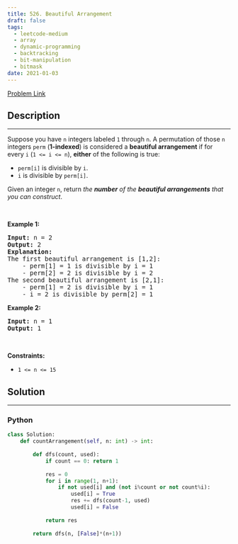 ```yaml
---
title: 526. Beautiful Arrangement
draft: false
tags: 
  - leetcode-medium
  - array
  - dynamic-programming
  - backtracking
  - bit-manipulation
  - bitmask
date: 2021-01-03
---
```


[Problem Link](https://leetcode.com/problems/beautiful-arrangement/)

## Description

---
<p>Suppose you have <code>n</code> integers labeled <code>1</code> through <code>n</code>. A permutation of those <code>n</code> integers <code>perm</code> (<strong>1-indexed</strong>) is considered a <strong>beautiful arrangement</strong> if for every <code>i</code> (<code>1 &lt;= i &lt;= n</code>), <strong>either</strong> of the following is true:</p>

<ul>
	<li><code>perm[i]</code> is divisible by <code>i</code>.</li>
	<li><code>i</code> is divisible by <code>perm[i]</code>.</li>
</ul>

<p>Given an integer <code>n</code>, return <em>the <strong>number</strong> of the <strong>beautiful arrangements</strong> that you can construct</em>.</p>

<p>&nbsp;</p>
<p><strong class="example">Example 1:</strong></p>

<pre>
<strong>Input:</strong> n = 2
<strong>Output:</strong> 2
<b>Explanation:</b> 
The first beautiful arrangement is [1,2]:
    - perm[1] = 1 is divisible by i = 1
    - perm[2] = 2 is divisible by i = 2
The second beautiful arrangement is [2,1]:
    - perm[1] = 2 is divisible by i = 1
    - i = 2 is divisible by perm[2] = 1
</pre>

<p><strong class="example">Example 2:</strong></p>

<pre>
<strong>Input:</strong> n = 1
<strong>Output:</strong> 1
</pre>

<p>&nbsp;</p>
<p><strong>Constraints:</strong></p>

<ul>
	<li><code>1 &lt;= n &lt;= 15</code></li>
</ul>


## Solution

---
### Python
``` py title='beautiful-arrangement'
class Solution:
    def countArrangement(self, n: int) -> int:
        
        def dfs(count, used):
            if count == 0: return 1
            
            res = 0
            for i in range(1, n+1):
                if not used[i] and (not i%count or not count%i):
                    used[i] = True
                    res += dfs(count-1, used)
                    used[i] = False
            
            return res
        
        return dfs(n, [False]*(n+1))
```

